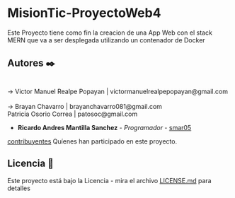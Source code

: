 # MisionTic-ProyectoWeb4

Este Proyecto tiene como fin la creacion de una App Web con el stack MERN que va a ser
desplegada utilizando un contenador de Docker

## Autores ✒️

  <br>
  → Victor Manuel Realpe Popayan | victormanuelrealpepopayan@gmail.com
  </br>
  <br>
  → Brayan Chavarro | brayanchavarro081@gmail.com
  </br>
  Patricia Osorio Correa | patosoc@gmail.com 

- **Ricardo Andres Mantilla Sanchez** - _Programador_ - [smar05](https://github.com/smar05)

[contribuyentes](https://github.com/brayanCh/MisionTic-ProyectoWeb4/graphs/contributors) Quíenes han participado en este proyecto.

## Licencia 📄

Este proyecto está bajo la Licencia - mira el archivo [LICENSE.md](LICENSE.md) para detalles
